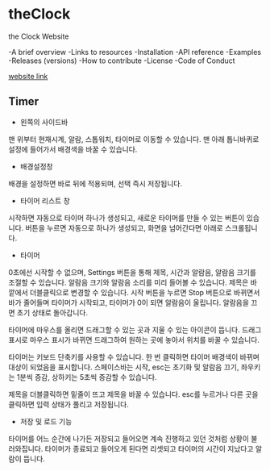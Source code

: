 # theClock

the Clock Website

-A brief overview
-Links to resources
-Installation
-API reference
-Examples
-Releases (versions)
-How to contribute
-License
-Code of Conduct

[website link](https://bagger3025.github.io/theClock)

## Timer

-   왼쪽의 사이드바

맨 위부터 현재시계, 알람, 스톱워치, 타이머로 이동할 수 있습니다. 맨 아래 톱니바퀴로 설정에 들어가서 배경색을 바꿀 수 있습니다.

-   배경설정창

배경을 설정하면 바로 뒤에 적용되며, 선택 즉시 저장됩니다.

-   타이머 리스트 창

시작하면 자동으로 타이머 하나가 생성되고, 새로운 타이머를 만들 수 있는 버튼이 있습니다. 버튼을 누르면 자동으로 하나가 생성되고, 화면을 넘어간다면 아래로 스크롤됩니다.

-   타이머

0초에선 시작할 수 없으며, Settings 버튼을 통해 제목, 시간과 알람음, 알람음 크기를 조절할 수 있습니다. 알람음 크기와 알람음 소리를 미리 들어볼 수 있습니다. 제목은 바깥에서 더블클릭으로 변경할 수 있습니다. 시작 버튼을 누르면 Stop 버튼으로 바뀌면서 바가 줄어들며 타이머가 시작되고, 타이머가 0이 되면 알람음이 울립니다. 알람음을 끄면 초기 상태로 돌아갑니다.

타이머에 마우스를 올리면 드래그할 수 있는 곳과 지울 수 있는 아이콘이 뜹니다. 드래그 표시로 마우스 표시가 바뀌면 드래그하여 원하는 곳에 놓아서 위치를 바꿀 수 있습니다.

타이머는 키보드 단축키를 사용할 수 있습니다. 한 번 클릭하면 타이머 배경색이 바뀌며 대상이 되었음을 표시합니다. 스페이스바는 시작, esc는 초기화 및 알람음 끄기, 좌우키는 1분씩 증감, 상하키는 5초씩 증감할 수 있습니다.

제목을 더블클릭하면 밑줄이 뜨고 제목을 바꿀 수 있습니다. esc를 누르거나 다른 곳을 클릭하면 입력 상태가 풀리고 저장됩니다.

-   저장 및 로드 기능

타이머를 어느 순간에 나가든 저장되고 들어오면 계속 진행하고 있던 것처럼 상황이 불러와집니다. 타이머가 종료되고 들어오게 된다면 리셋되고 타이머의 시간이 지났다고 알람이 뜹니다.
